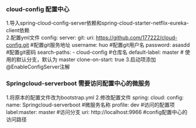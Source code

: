 ### cloud-config 配置中心
1.导入spring-cloud-config-server依赖和spring-cloud-starter-netflix-eureka-client依赖<br>
2.配置yml文件
config:
      server:
        git:
          uri: https://github.com/177222/cloud-config.git  #配置git服务地址
          username: huo #配置git用户名
          password: asasdd #配置git密码
          search-paths:
            - cloud-config  #仓库名
          default-label: master # 使用的默认分支，默认为 master
          clone-on-start: true
3.启动项添加@EnableConfigServer注解
### Springcloud-serverboot 需要访问配置中心的微服务
1.将原本的配置文件改为bootstrap.yml
2.修改配置文件
spring:
  cloud:
    config:
      name: Springcloud-serverboot #微服务名称
      profile: dev #访问的配置项
      label:master: master #访问分支
      uri: http://localhost:9966 #config配置中心的访问路径
